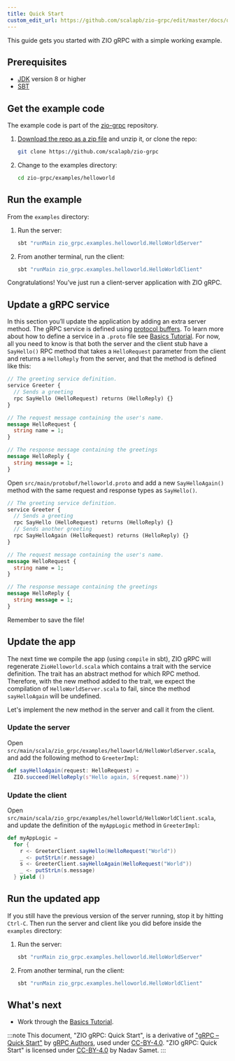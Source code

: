 ```yaml
---
title: Quick Start
custom_edit_url: https://github.com/scalapb/zio-grpc/edit/master/docs/quickstart.md
---
```


This guide gets you started with ZIO gRPC with a simple working example.

## Prerequisites

* [JDK](https://jdk.java.net) version 8 or higher
* [SBT](https://www.scala-sbt.org/)

## Get the example code

The example code is part of the [zio-grpc](https://github.com/scalapb/zio-grpc) repository.

1. [Download the repo as a zip file](https://github.com/scalapb/zio-grpc/archive/v0.5.0.zip) and unzip it, or clone the repo:
   ```bash
   git clone https://github.com/scalapb/zio-grpc
   ```

2. Change to the examples directory:
   ```bash
   cd zio-grpc/examples/helloworld
   ```

## Run the example

From the `examples` directory:

1. Run the server:
   ```bash
   sbt "runMain zio_grpc.examples.helloworld.HelloWorldServer"
   ```

2. From another terminal, run the client:
   ```bash
   sbt "runMain zio_grpc.examples.helloworld.HelloWorldClient"
   ```

Congratulations! You’ve just run a client-server application with ZIO gRPC.

## Update a gRPC service

In this section you’ll update the application by adding an extra server method. The gRPC service is defined using [protocol buffers](https://developers.google.com/protocol-buffers). To learn more about how to define a service in a `.proto` file see [Basics Tutorial](basics.md). For now, all you need to know is that both the server and the client stub have a `SayHello()` RPC method that takes a `HelloRequest` parameter from the client and returns a `HelloReply` from the server, and that the method is defined like this:

```protobuf
// The greeting service definition.
service Greeter {
  // Sends a greeting
  rpc SayHello (HelloRequest) returns (HelloReply) {}
}

// The request message containing the user's name.
message HelloRequest {
  string name = 1;
}

// The response message containing the greetings
message HelloReply {
  string message = 1;
}
```

Open `src/main/protobuf/helloworld.proto` and add a new `SayHelloAgain()` method with the same request and response types as `SayHello()`.

```protobuf
// The greeting service definition.
service Greeter {
  // Sends a greeting
  rpc SayHello (HelloRequest) returns (HelloReply) {}
  // Sends another greeting
  rpc SayHelloAgain (HelloRequest) returns (HelloReply) {}
}

// The request message containing the user's name.
message HelloRequest {
  string name = 1;
}

// The response message containing the greetings
message HelloReply {
  string message = 1;
}
```

Remember to save the file!

## Update the app

The next time we compile the app (using `compile` in sbt), ZIO gRPC will regenerate `ZioHelloworld.scala` which contains a trait with the service definition. The trait has an abstract method for which RPC method. Therefore, with the new method added to the trait, we expect the compilation of `HelloWorldServer.scala` to fail, since the method `sayHelloAgain` will be undefined.

Let's implement the new method in the server and call it from the client.

### Update the server

Open `src/main/scala/zio_grpc/examples/helloworld/HelloWorldServer.scala`, and add the following method to `GreeterImpl`:

```scala
def sayHelloAgain(request: HelloRequest) =
  ZIO.succeed(HelloReply(s"Hello again, ${request.name}"))
```

### Update the client

Open `src/main/scala/zio_grpc/examples/helloworld/HelloWorldClient.scala`, and update the definition of the `myAppLogic` method in `GreeterImpl`:

```scala
def myAppLogic =
  for {
    r <- GreeterClient.sayHello(HelloRequest("World"))
    _ <- putStrLn(r.message)
    s <- GreeterClient.sayHelloAgain(HelloRequest("World"))
    _ <- putStrLn(s.message)
  } yield ()
```

## Run the updated app

If you still have the previous version of the server running, stop it by hitting `Ctrl-C`. Then run the server and client like you did before inside the `examples` directory:

1. Run the server:
   ```bash
   sbt "runMain zio_grpc.examples.helloworld.HelloWorldServer"
   ```

2. From another terminal, run the client:
   ```bash
   sbt "runMain zio_grpc.examples.helloworld.HelloWorldClient"
   ```

## What's next
* Work through the [Basics Tutorial](basics.md).

:::note
This document, "ZIO gRPC: Quick Start", is a derivative of ["gRPC &ndash; Quick Start"](https://grpc.io/docs/languages/java/quickstart/) by [gRPC Authors](https://grpc.io/), used under [CC-BY-4.0](https://creativecommons.org/licenses/by/4.0). "ZIO gRPC: Quick Start" is licensed under [CC-BY-4.0](https://creativecommons.org/licenses/by/4.0) by Nadav Samet.
:::
